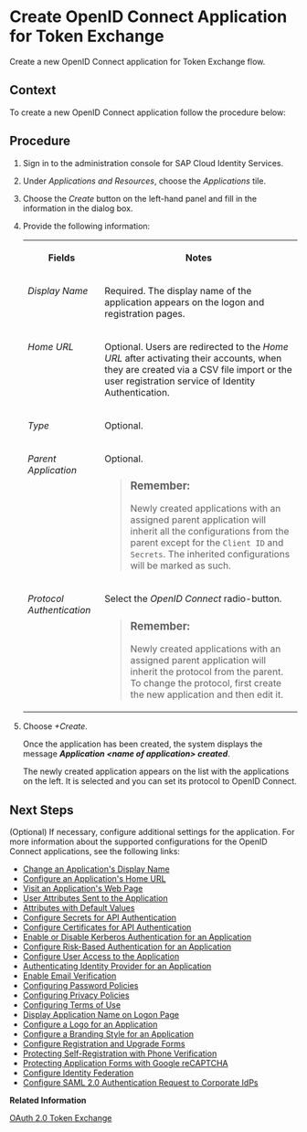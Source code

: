 <!-- loio4e1bfa44a17040ef93bca09240816f10 -->

# Create OpenID Connect Application for Token Exchange

Create a new OpenID Connect application for Token Exchange flow.



## Context

To create a new OpenID Connect application follow the procedure below:



<a name="loio4e1bfa44a17040ef93bca09240816f10__steps_qqh_hfk_q4"/>

## Procedure

1.  Sign in to the administration console for SAP Cloud Identity Services.

2.  Under *Applications and Resources*, choose the *Applications* tile.

3.  Choose the *Create* button on the left-hand panel and fill in the information in the dialog box.

4.  Provide the following information:


    <table>
    <tr>
    <th valign="top">

    Fields
    
    </th>
    <th valign="top">

    Notes
    
    </th>
    </tr>
    <tr>
    <td valign="top">
    
    *Display Name*
    
    </td>
    <td valign="top">
    
    Required. The display name of the application appears on the logon and registration pages.
    
    </td>
    </tr>
    <tr>
    <td valign="top">
    
    *Home URL*
    
    </td>
    <td valign="top">
    
    Optional. Users are redirected to the *Home URL* after activating their accounts, when they are created via a CSV file import or the user registration service of Identity Authentication.
    
    </td>
    </tr>
    <tr>
    <td valign="top">
    
    *Type*
    
    </td>
    <td valign="top">
    
    Optional.
    
    </td>
    </tr>
    <tr>
    <td valign="top">
    
    *Parent Application*
    
    </td>
    <td valign="top">
    
    Optional.

    > ### Remember:  
    > Newly created applications with an assigned parent application will inherit all the configurations from the parent except for the `Client ID` and `Secrets`. The inherited configurations will be marked as such.


    
    </td>
    </tr>
    <tr>
    <td valign="top">
    
    *Protocol Authentication*
    
    </td>
    <td valign="top">
    
    Select the *OpenID Connect* radio-button.

    > ### Remember:  
    > Newly created applications with an assigned parent application will inherit the protocol from the parent. To change the protocol, first create the new application and then edit it.


    
    </td>
    </tr>
    </table>
    
5.  Choose *\+Create*.

    Once the application has been created, the system displays the message ***Application <name of application\> created***.

    The newly created application appears on the list with the applications on the left. It is selected and you can set its protocol to OpenID Connect.




<a name="loio4e1bfa44a17040ef93bca09240816f10__postreq_xsy_mpp_pyb"/>

## Next Steps

\(Optional\) If necessary, configure additional settings for the application. For more information about the supported configurations for the OpenID Connect applications, see the following links:

-   [Change an Application's Display Name](change-an-application-s-display-name-83d65d0.md)
-   [Configure an Application's Home URL](configure-an-application-s-home-url-be6d6f2.md)
-   [Visit an Application's Web Page](visit-an-application-s-web-page-2b67225.md)
-   [User Attributes Sent to the Application](user-attributes-sent-to-the-application-d361407.md)
-   [Attributes with Default Values](attributes-with-default-values-a2f1e46.md)
-   [Configure Secrets for API Authentication](configure-secrets-for-api-authentication-5c3c35e.md)
-   [Configure Certificates for API Authentication](configure-certificates-for-api-authentication-c408083.md)
-   [Enable or Disable Kerberos Authentication for an Application](enable-or-disable-kerberos-authentication-for-an-application-11121c9.md)
-   [Configure Risk-Based Authentication for an Application](configure-risk-based-authentication-for-an-application-bc52fbf.md#loiobc52fbf3d59447bbb6aa22f80d8b6056)
-   [Configure User Access to the Application](configure-user-access-to-the-application-8b147c4.md)
-   [Authenticating Identity Provider for an Application](authenticating-identity-provider-for-an-application-b3aae12.md)
-   [Enable Email Verification](enable-email-verification-483d26c.md)
-   [Configuring Password Policies](configuring-password-policies-12b3395.md)
-   [Configuring Privacy Policies](configuring-privacy-policies-ed48466.md)
-   [Configuring Terms of Use](configuring-terms-of-use-61d3a86.md)
-   [Display Application Name on Logon Page](display-application-name-on-logon-page-c02798e.md)
-   [Configure a Logo for an Application](configure-a-logo-for-an-application-778f748.md)
-   [Configure a Branding Style for an Application](configure-a-branding-style-for-an-application-32f8d33.md)
-   [Configure Registration and Upgrade Forms](configure-registration-and-upgrade-forms-93a9e18.md)
-   [Protecting Self-Registration with Phone Verification](protecting-self-registration-with-phone-verification-5834b6e.md)
-   [Protecting Application Forms with Google reCAPTCHA](protecting-application-forms-with-google-recaptcha-b84ce17.md)
-   [Configure Identity Federation](configure-identity-federation-c029bbb.md)
-   [Configure SAML 2.0 Authentication Request to Corporate IdPs](configure-saml-2-0-authentication-request-to-corporate-idps-7eac7e8.md)

**Related Information**  


[OAuth 2.0 Token Exchange](https://datatracker.ietf.org/doc/html/rfc8693)

